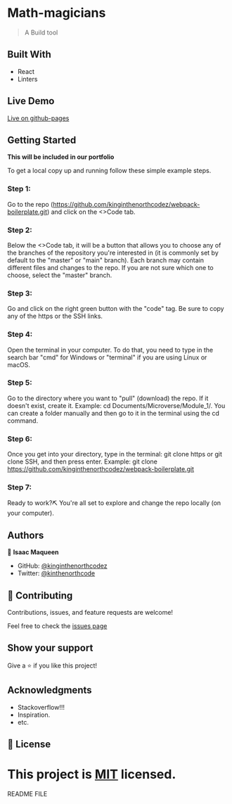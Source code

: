 

# Math-magicians

> A Build tool 


## Built With

- React
- Linters

## Live Demo

[Live on github-pages](https://kinginthenorthcodez.github.io/Math-magicians)

## Getting Started

**This will be included in our portfolio**

To get a local copy up and running follow these simple example steps.

### Step 1:

Go to the repo (https://github.com/kinginthenorthcodez/webpack-boilerplate.git) and click on the <>Code tab.

### Step 2:

Below the <>Code tab, it will be a button that allows you to choose any of the branches of the repository you're interested in (it is commonly set by default to the "master" or "main" branch). Each branch may contain different files and changes to the repo. If you are not sure which one to choose, select the "master" branch.

### Step 3:

Go and click on the right green button with the "code" tag. Be sure to copy any of the https or the SSH links.

### Step 4:

Open the terminal in your computer. To do that, you need to type in the search bar "cmd" for Windows or "terminal" if you are using Línux or macOS.

### Step 5:

Go to the directory where you want to "pull" (download) the repo. If it doesn't exist, create it. Example: cd Documents/Microverse/Module_1/. You can create a folder manually and then go to it in the terminal using the cd command.

### Step 6:

Once you get into your directory, type in the terminal: git clone https or git clone SSH, and then press enter. Example: git clone  https://github.com/kinginthenorthcodez/webpack-boilerplate.git

### Step 7:

Ready to work?⛏️ You're all set to explore and change the repo locally (on your computer).

## Authors

👤 **Isaac Maqueen**

- GitHub: [@kinginthenorthcodez](https://github.com/kinginthenorthcodez)
- Twitter: [@kinthenorthcode](https://twitter.com/kinthenorthcode)


## 🤝 Contributing

Contributions, issues, and feature requests are welcome!

Feel free to check the [issues page](https://github.com/kinginthenorthcodez/webpack-boilerplate.git)

## Show your support

Give a ⭐️ if you like this project!

## Acknowledgments

- Stackoverflow!!!
- Inspiration.
- etc.

## 📝 License

This project is [MIT](./MIT.md) licensed.
=======
README FILE

